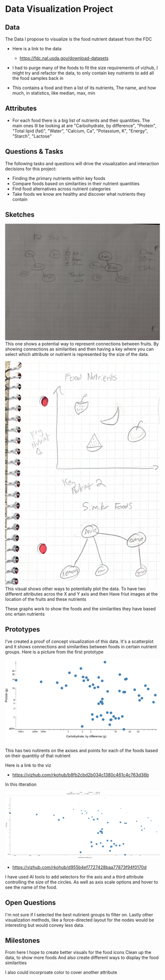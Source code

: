 # Data Visualization Project

## Data

The Data I propose to visualize is the food nutrient dataset from the FDC

- Here is a link to the data
  - https://fdc.nal.usda.gov/download-datasets

- I had to purge many of the foods to fit the size
  requirements of vizhub, I might try and refactor the data, to only contain key nutrients to add all the food samples back in

- This contains a food and then a list of its nutrients, The
  name, and how much, in statistics, like median, max, min

## Attributes

- For each food there is a big list of nutrients and their quantities. The main ones Ill be looking at are
 "Carbohydrate, by difference", "Protein", "Total lipid (fat)", "Water", "Calcium, Ca", "Potassium, K", "Energy", "Starch", "Lactose"

## Questions & Tasks

The following tasks and questions will drive the visualization and interaction decisions for this project:

 * Finding the primary nutrients within key foods
 * Compare foods based on similarities in their nutrient quantities
 * Find food alternatives across nutrient categories
 * Take foods we know are healthy and discover what nutrients they contain

## Sketches


![image](https://github.com/rkohub/offstein-dataviz-project-template-proposal/blob/master/image.png)
This one shows a potential way to represent connections between fruits. By showing connections as similarities and then having a key where you can select which attribute or nutrient is represented by the size of the data.

![image](https://github.com/rkohub/offstein-dataviz-project-template-proposal/blob/master/image2.png)
This visual shows other ways to potentially plot the data. To have two different attributes acros the X and Y axis and then Have friut images at the location of the fruits and these nutrients

These graphs work to show the foods and the similarities they have based onc ertain nutrients



## Prototypes

I’ve created a proof of concept visualization of this data. It's a scatterplot and it shows connections and similarities between foods in certain nutrient groups. Here is a picture from the first prototype

![image](https://github.com/rkohub/offstein-dataviz-project-template-proposal/blob/master/image3.png)

This has two nutirents on the axises and points for each of the foods based on their quantitiy of that nutrient

Here is a link to the viz

- https://vizhub.com/rkohub/b8fb2cbd2b034c1380c461c4c763d36b

In this itteration

![image](https://github.com/rkohub/offstein-dataviz-project-template-proposal/blob/master/image4.png)

- https://vizhub.com/rkohub/d955b4ef7727428baa77873f94f0170d

I have used AI tools to add selectors for the axis and a third attribute controlling the size of the circles. As well as axis scale options and hover to see the name of the food. 


## Open Questions

I'm not sure if I selected the best nutirient groups to filter on. Lastly other visualization methods, like a force-directed layout for the nodes would be interesting but would convey less data.

## Milestones

From here I hope to create better visuals for the food icons
Clean up the data, to show more foods
And also create different ways to display the food similarities

I also could incorproate color to cover another attribute
